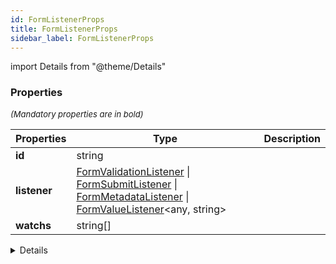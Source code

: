 ```yaml
---
id: FormListenerProps
title: FormListenerProps
sidebar_label: FormListenerProps
---
```


import Details from "@theme/Details"




### Properties

<font size="2"><i>(Mandatory properties are in bold)</i></font>

| Properties | Type | Description |
| --------- | ---- | ----------- |
| **id** | string |  |
| **listener** | [FormValidationListener](/framework-api/types/FormValidationListener.md) \| [FormSubmitListener](/framework-api/types/FormSubmitListener.md) \| [FormMetadataListener](/framework-api/types/FormMetadataListener.md) \| [FormValueListener](/framework-api/types/FormValueListener.md)<any, string\> |  |
| **watchs** | string[] |  |


<Details summary={<summary><b>Additional properties for advanced use cases</b></summary>}><div>

| Properties | Type | Description |
| --------- | ---- | ----------- |
| once | boolean |  |


</div></Details>